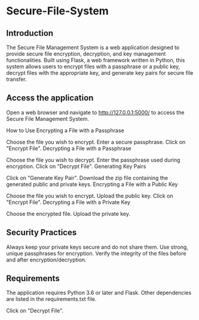 # Secure-File-System

## Introduction
The Secure File Management System is a web application designed to provide secure file encryption, decryption, and key management functionalities. Built using Flask, a web framework written in Python, this system allows users to encrypt files with a passphrase or a public key, decrypt files with the appropriate key, and generate key pairs for secure file transfer.

## Access the application
Open a web browser and navigate to http://127.0.0.1:5000/ to access the Secure File Management System.

How to Use
Encrypting a File with a Passphrase

Choose the file you wish to encrypt.
Enter a secure passphrase.
Click on "Encrypt File".
Decrypting a File with a Passphrase

Choose the file you wish to decrypt.
Enter the passphrase used during encryption.
Click on "Decrypt File".
Generating Key Pairs

Click on "Generate Key Pair".
Download the zip file containing the generated public and private keys.
Encrypting a File with a Public Key

Choose the file you wish to encrypt.
Upload the public key.
Click on "Encrypt File".
Decrypting a File with a Private Key

Choose the encrypted file.
Upload the private key.

## Security Practices

Always keep your private keys secure and do not share them.
Use strong, unique passphrases for encryption.
Verify the integrity of the files before and after encryption/decryption.

## Requirements
The application requires Python 3.6 or later and Flask. Other dependencies are listed in the requirements.txt file.

Click on "Decrypt File".
